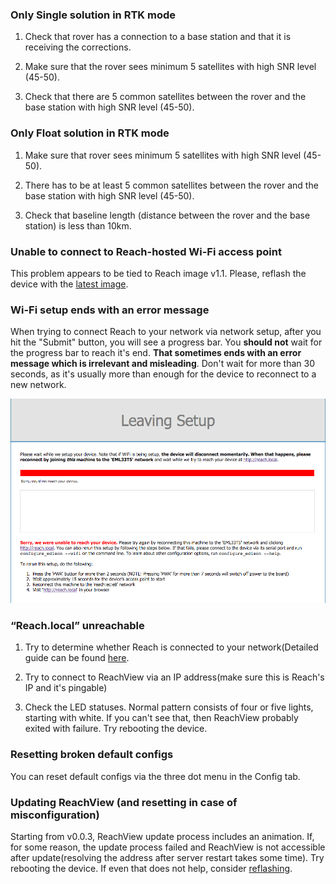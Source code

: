 ### Only Single solution in RTK mode

1) Check that rover has a connection to a base station and that it is receiving the corrections.

2) Make sure that the rover sees minimum 5 satellites with high SNR level (45-50).

3) Check that there are 5 common satellites between the rover and the base station with high SNR level (45-50).

### Only Float solution in RTK mode

1) Make sure that rover sees minimum 5 satellites with high SNR level (45-50).

2) There has to be at least 5 common satellites between the rover and the base station with high SNR level (45-50).

3) Check that baseline length (distance between the rover and the base station) is less than 10km.

### Unable to connect to Reach-hosted Wi-Fi access point

This problem appears to be tied to Reach image v1.1. Please, reflash the device with the [latest image](firmware-reflashing.md).

### Wi-Fi setup ends with an error message

When trying to connect Reach to your network via network setup, after you hit the "Submit" button, you will see a progress bar. You **should not** wait for the progress bar to reach it's end. **That sometimes ends with an error message which is irrelevant and misleading**. Don't wait for more than 30 seconds, as it's usually more than enough for the device to reconnect to a new network.

![wifi_error.png](img/troubleshooting/wifi_error.png)

### “Reach.local” unreachable

1) Try to determine whether Reach is connected to your network(Detailed guide can be found [here](reachview-app.md).

2) Try to connect to ReachView via an IP address(make sure this is Reach's IP and it's pingable)

3) Check the LED statuses. Normal pattern consists of four or five lights, starting with white. If you can't see that, then ReachView probably exited with failure. Try rebooting the device.

### Resetting broken default configs

You can reset default configs via the three dot menu in the Config tab.

### Updating ReachView (and resetting in case of misconfiguration)

Starting from v0.0.3, ReachView update process includes an animation. If, for some reason, the update process failed and ReachView is not accessible after update(resolving the address after server restart takes some time). Try rebooting the device. If even that does not help, consider [reflashing](firmware-reflashing.md).